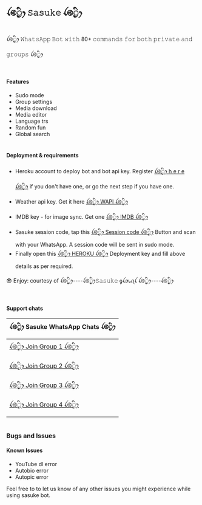 ## ꪶ࿋྄ིᤢꫂ 𝚂𝚊𝚜𝚞𝚔𝚎 ꪶ࿋྄ིᤢꫂ
ꪶ࿋྄ིᤢꫂ 𝚆𝚑𝚊𝚝𝚜𝙰𝚙𝚙 𝙱𝚘𝚝 𝚠𝚒𝚝𝚑 80+ 𝚌𝚘𝚖𝚖𝚊𝚗𝚍𝚜 𝚏𝚘𝚛 𝚋𝚘𝚝𝚑 𝚙𝚛𝚒𝚟𝚊𝚝𝚎 𝚊𝚗𝚍 𝚐𝚛𝚘𝚞𝚙𝚜 ꪶ࿋྄ིᤢꫂ

#
#### Features

- Sudo mode 
- Group settings
- Media download
- Media editor
- Language trs
- Random fun
- Global search
#
#### Deployment & requirements
- Heroku account to deploy bot and bot api key. Register [ꪶ࿋྄ིᤢꫂ h e r e ꪶ࿋྄ིᤢꫂ](https://heroku.com) if you don't have one, or go the next step if you have one.
- Weather api key. Get it here [ꪶ࿋྄ིᤢꫂ WAPI ꪶ࿋྄ིᤢꫂ](weather.org)
- IMDB key - for image sync. Get one [ꪶ࿋྄ིᤢꫂ IMDB ꪶ࿋྄ིᤢꫂ](i.bb)
- Sasuke session code, tap this [ꪶ࿋྄ིᤢꫂ Session code ꪶ࿋྄ིᤢꫂ](https://replit.com/@GasComIT/Sasuke) Button and scan with your WhatsApp. A session code will be sent in sudo mode.
- Finally open this [ꪶ࿋྄ིᤢꫂ HEROKU ꪶ࿋྄ིᤢꫂ](https://heroku.com?template=https://github.com/krakinz/sasuke.git) Deployment key and fill above details as per required.

😎 Enjoy: courtesy of ꪶ࿋྄ིᤢꫂ----ꪶ࿋྄ིᤢꫂ𝚂𝚊𝚜𝚞𝚔𝚎 ​ᧁꪶ​ꪮ​᥇ꪖꪶ ꪶ࿋྄ིᤢꫂ----ꪶ࿋྄ིᤢꫂ

#
#### Support chats

|ꪶ࿋྄ིᤢꫂ Sasuke WhatsApp Chats ꪶ࿋྄ིᤢꫂ|
|-|
| [ꪶ࿋྄ིᤢꫂ  Join Group 1  ꪶ࿋྄ིᤢꫂ](link.com)|
| [ꪶ࿋྄ིᤢꫂ  Join Group 2  ꪶ࿋྄ིᤢꫂ](link.com)|
| [ꪶ࿋྄ིᤢꫂ  Join Group 3  ꪶ࿋྄ིᤢꫂ](link.com)|
| [ꪶ࿋྄ིᤢꫂ  Join Group 4  ꪶ࿋྄ིᤢꫂ](link.com)|
#
### Bugs and Issues
#### Known Issues
- YouTube dl error
- Autobio error
- Autopic error

Feel free to to let us know of any other issues you might experience while using sasuke bot.
